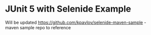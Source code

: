 # JUnit 5 with Selenide Example
Will be updated
https://github.com/kpavlov/selenide-maven-sample - maven sample repo to reference
